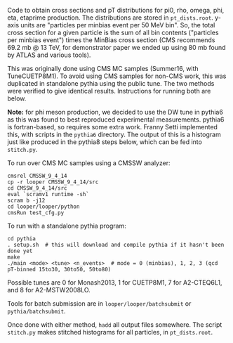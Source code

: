 Code to obtain cross sections and pT distributions for pi0, rho, omega, phi, eta, etaprime production.
The distributions are stored in `pt_dists.root`. y-axis units are "particles per minbias event per 50 MeV bin".
So, the total cross section for a given particle is the sum of all bin contents ("particles per minbias event")
times the MinBias cross section (CMS recommends 69.2 mb @ 13 TeV, for demonstrator paper we ended up using 80 mb found by ATLAS and various tools).

This was originally done using CMS MC samples (Summer16, with TuneCUETP8M1).
To avoid using CMS samples for non-CMS work, this was duplicated in standalone pythia
using the public tune. The two methods were verified to give identical results.
Instructions for running both are below.

**Note:** for phi meson production, we decided to use the DW tune in pythia6 as this was found to best reproduced experimental measurements. pythia6 is fortran-based, so requires some extra work. Franny Setti implemented this, with scripts in the `pythia6` directory. The output of this is a histogram just like produced in the pythia8 steps below, which can be fed into `stitch.py`.

To run over CMS MC samples using a CMSSW analyzer:
```
cmsrel CMSSW_9_4_14
cp -r looper CMSSW_9_4_14/src
cd CMSSW_9_4_14/src
eval `scramv1 runtime -sh`
scram b -j12
cd looper/looper/python
cmsRun test_cfg.py
```

To run with a standalone pythia program:
```
cd pythia
. setup.sh  # this will download and compile pythia if it hasn't been done yet
make
./main <mode> <tune> <n_events>  # mode = 0 (minbias), 1, 2, 3 (qcd pT-binned 15to30, 30to50, 50to80)
```

Possible tunes are 0 for Monash2013, 1 for CUETP8M1, 7 for A2-CTEQ6L1, and 8 for A2-MSTW2008LO.

Tools for batch submission are in `looper/looper/batchsubmit` or `pythia/batchsubmit`.

Once done with either method, `hadd` all output files somewhere. 
The script `stitch.py` makes stitched histograms for all particles, in `pt_dists.root`.
